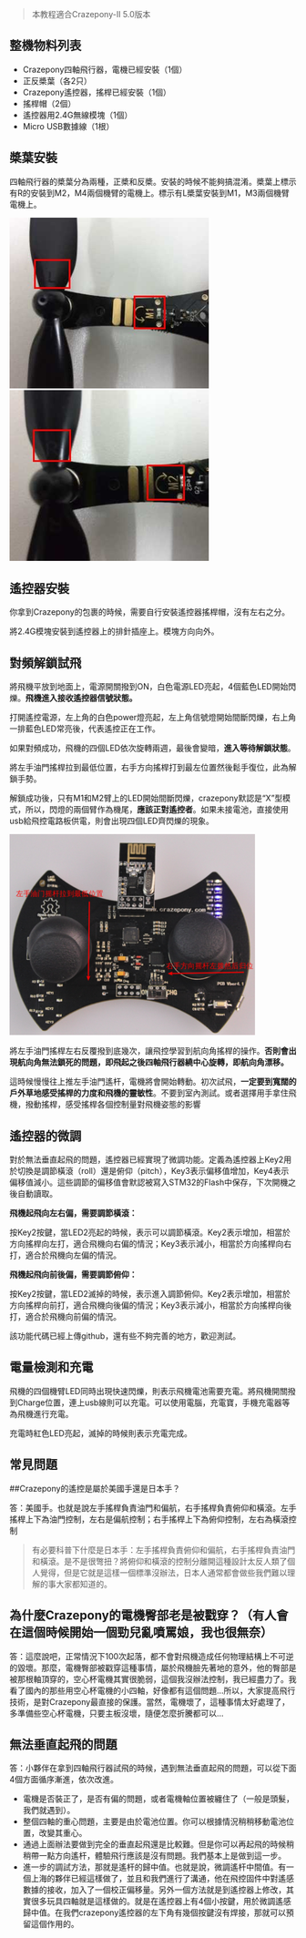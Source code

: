 
> 本教程適合Crazepony-II 5.0版本

## 整機物料列表

* Crazepony四軸飛行器，電機已經安裝（1個）
* 正反槳葉（各2只）
* Crazepony遙控器，搖桿已經安裝（1個）
* 搖桿帽（2個）
* 遙控器用2.4G無線模塊（1個）
* Micro USB數據線（1根）

## 槳葉安裝
四軸飛行器的槳葉分為兩種，正槳和反槳。安裝的時候不能夠搞混淆。槳葉上標示有R的安裝到M2，M4兩個機臂的電機上。標示有L槳葉安裝到M1，M3兩個機臂電機上。

![](/assets/img/user-guide-5-0-1.jpg)
![](/assets/img/user-guide-5-0-2.jpg)

## 遙控器安裝
你拿到Crazepony的包裹的時候，需要自行安裝遙控器搖桿帽，沒有左右之分。

將2.4G模塊安裝到遙控器上的排針插座上。模塊方向向外。

## 對頻解鎖試飛
將飛機平放到地面上，電源開關撥到ON，白色電源LED亮起，4個藍色LED開始閃爍。**飛機進入接收遙控器信號狀態。**

打開遙控電源，左上角的白色power燈亮起，左上角信號燈開始間斷閃爍，右上角一排藍色LED常亮後，代表遙控正在工作。

如果對頻成功，飛機的四個LED依次旋轉兩週，最後會變暗，**進入等待解鎖狀態**。

將左手油門搖桿拉到最低位置，右手方向搖桿打到最左位置然後鬆手復位，此為解鎖手勢。

解鎖成功後，只有M1和M2臂上的LED開始間斷閃爍，crazepony默認是“X”型模式，所以，閃燈的兩個臂作為機尾，**應該正對遙控者**。如果未接電池，直接使用usb給飛控電路板供電，則會出現四個LED齊閃爍的現象。

![](/assets/img/user-guide-2.png)

將左手油門搖桿左右反覆撥到底幾次，讓飛控學習到航向角搖桿的操作。**否則會出現航向角無法鎖死的問題，即飛起之後四軸飛行器繞中心旋轉，即航向角漂移。**

這時候慢慢往上推左手油門遙杆，電機將會開始轉動。初次試飛，**一定要到寬闊的戶外草地感受搖桿的力度和飛機的靈敏性**。不要到室內測試。或者選擇用手拿住飛機，撥動搖桿，感受搖桿各個控制量對飛機姿態的影響

## 遙控器的微調
對於無法垂直起飛的問題，遙控器已經實現了微調功能。定義為遙控器上Key2用於切換是調節橫滾（roll）還是俯仰（pitch），Key3表示偏移值增加，Key4表示偏移值減小。這些調節的偏移值會默認被寫入STM32的Flash中保存，下次開機之後自動讀取。

**飛機起飛向左右偏，需要調節橫滾：**

按Key2按鍵，當LED2亮起的時候，表示可以調節橫滾。Key2表示增加，相當於方向搖桿向左打，適合飛機向右偏的情況；Key3表示減小，相當於方向搖桿向右打，適合於飛機向左偏的情況。

**飛機起飛向前後偏，需要調節俯仰：**

按Key2按鍵，當LED2滅掉的時候，表示進入調節俯仰。Key2表示增加，相當於方向搖桿向前打，適合飛機向後偏的情況；Key3表示減小，相當於方向搖桿向後打，適合於飛機向前偏的情況。

該功能代碼已經上傳github，還有些不夠完善的地方，歡迎測試。

## 電量檢測和充電
飛機的四個機臂LED同時出現快速閃爍，則表示飛機電池需要充電。將飛機開關撥到Charge位置，連上usb線則可以充電。可以使用電腦，充電寶，手機充電器等為飛機進行充電。

充電時紅色LED亮起，滅掉的時候則表示充電完成。

## 常見問題

##Crazepony的遙控是屬於美國手還是日本手？
 
答：美國手。也就是說左手搖桿負責油門和偏航，右手搖桿負責俯仰和橫滾。左手搖桿上下為油門控制，左右是偏航控制；右手搖桿上下為俯仰控制，左右為橫滾控制

> 有必要科普下什麼是日本手：左手搖桿負責俯仰和偏航，右手搖桿負責油門和橫滾。是不是很彆扭？將俯仰和橫滾的控制分離開這種設計太反人類了個人覺得，但是它就是這樣一個標準沒辦法，日本人通常都會做些我們難以理解的事大家都知道的。
 

## 為什麼Crazepony的電機臀部老是被戳穿？（有人會在這個時候開始一個勁兒亂噴罵娘，我也很無奈）

答：這麼說吧，正常情況下100次起落，都不會對飛機造成任何物理結構上不可逆的毀壞。那麼，電機臀部被戳穿這種事情，屬於飛機臉先著地的意外，他的臀部是被那根軸頂穿的，空心杯電機其實很脆弱，這個我沒辦法控制，我已經盡力了。我看了國內的那些用空心杯電機的小四軸，好像都有這個問題...所以，大家提高飛行技術，是對Crazepony最直接的保護。當然，電機壞了，這種事情太好處理了，多準備些空心杯電機，只要主板沒壞，隨便怎麼折騰都可以...


## 無法垂直起飛的問題
答：小夥伴在拿到四軸飛行器試飛的時候，遇到無法垂直起飛的問題，可以從下面4個方面循序漸進，依次改進。

* 電機是否裝正了，是否有偏的問題，或者電機軸位置被纏住了（一般是頭髮，我們就遇到）。
* 整個四軸的重心問題，主要是由於電池位置。你可以根據情況稍稍移動電池位置，改變其重心。
* 通過上面辦法要做到完全的垂直起飛還是比較難。但是你可以再起飛的時候稍稍帶一點方向遙杆，體驗飛行應該是沒有問題。我們基本上是做到這一步。
* 進一步的調試方法，那就是遙杆的歸中值。也就是說，微調遙杆中間值。有一個上海的夥伴已經這樣做了，並且和我們進行了溝通，他在飛控固件中對遙感數據的接收，加入了一個校正偏移量。另外一個方法就是到遙控器上修改，其實很多玩具四軸就是這樣做的。就是在遙控器上有4個小按鍵，用於微調遙感歸中值。在我們crazepony遙控器的左下角有幾個按鍵沒有焊接，那就可以預留這個作用的。
